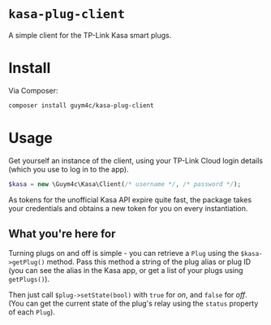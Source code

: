 # `kasa-plug-client`

A simple client for the TP-Link Kasa smart plugs.

# Install
Via Composer:
```bash
composer install guym4c/kasa-plug-client
```

# Usage
Get yourself an instance of the client, using your TP-Link Cloud login details (which you use to log in to the app).
```php
$kasa = new \Guym4c\Kasa\Client(/* username */, /* password */);
```
As tokens for the unofficial Kasa API expire quite fast, the package takes your credentials and obtains a new token for you on every instantiation.

## What you're here for
Turning plugs on and off is simple - you can retrieve a `Plug` using the `$kasa->getPlug()` method. Pass this method a string of the plug alias or plug ID (you can see the alias in the Kasa app, or get a list of your plugs using `getPlugs()`).

Then just call `$plug->setState(bool)` with `true` for *on*, and `false` for *off*. (You can get the current state of the plug's relay using the `status` property of each `Plug`).